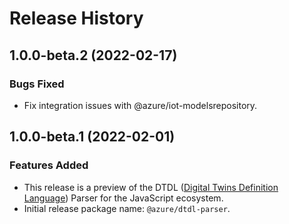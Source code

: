 # Release History

## 1.0.0-beta.2 (2022-02-17)

### Bugs Fixed

- Fix integration issues with @azure/iot-modelsrepository.

## 1.0.0-beta.1 (2022-02-01)

### Features Added

- This release is a preview of the DTDL ([Digital Twins Definition Language](https://github.com/Azure/opendigitaltwins-dtdl)) Parser for the JavaScript ecosystem.
- Initial release package name: `@azure/dtdl-parser`.
